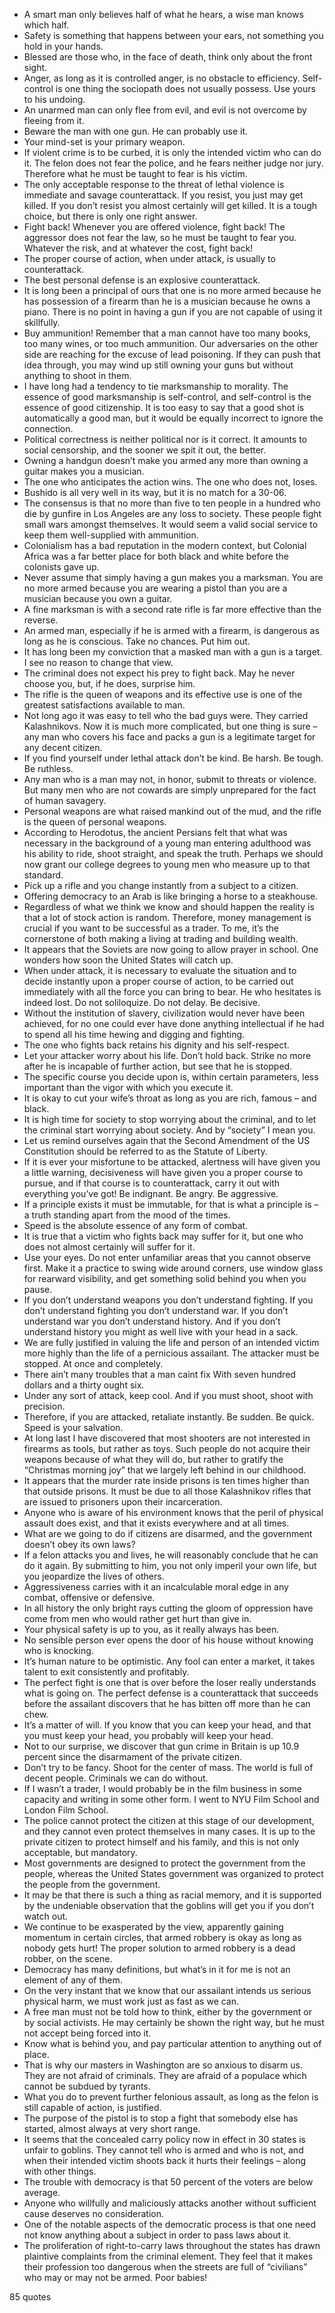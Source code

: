  - A smart man only believes half of what he hears, a wise man knows which half.
 - Safety is something that happens between your ears, not something you hold in your hands.
 - Blessed are those who, in the face of death, think only about the front sight.
 - Anger, as long as it is controlled anger, is no obstacle to efficiency. Self-control is one thing the sociopath does not usually possess. Use yours to his undoing.
 - An unarmed man can only flee from evil, and evil is not overcome by fleeing from it.
 - Beware the man with one gun. He can probably use it.
 - Your mind-set is your primary weapon.
 - If violent crime is to be curbed, it is only the intended victim who can do it. The felon does not fear the police, and he fears neither judge nor jury. Therefore what he must be taught to fear is his victim.
 - The only acceptable response to the threat of lethal violence is immediate and savage counterattack. If you resist, you just may get killed. If you don’t resist you almost certainly will get killed. It is a tough choice, but there is only one right answer.
 - Fight back! Whenever you are offered violence, fight back! The aggressor does not fear the law, so he must be taught to fear you. Whatever the risk, and at whatever the cost, fight back!
 - The proper course of action, when under attack, is usually to counterattack.
 - The best personal defense is an explosive counterattack.
 - It is long been a principal of ours that one is no more armed because he has possession of a firearm than he is a musician because he owns a piano. There is no point in having a gun if you are not capable of using it skillfully.
 - Buy ammunition! Remember that a man cannot have too many books, too many wines, or too much ammunition. Our adversaries on the other side are reaching for the excuse of lead poisoning. If they can push that idea through, you may wind up still owning your guns but without anything to shoot in them.
 - I have long had a tendency to tie marksmanship to morality. The essence of good marksmanship is self-control, and self-control is the essence of good citizenship. It is too easy to say that a good shot is automatically a good man, but it would be equally incorrect to ignore the connection.
 - Political correctness is neither political nor is it correct. It amounts to social censorship, and the sooner we spit it out, the better.
 - Owning a handgun doesn’t make you armed any more than owning a guitar makes you a musician.
 - The one who anticipates the action wins. The one who does not, loses.
 - Bushido is all very well in its way, but it is no match for a 30-06.
 - The consensus is that no more than five to ten people in a hundred who die by gunfire in Los Angeles are any loss to society. These people fight small wars amongst themselves. It would seem a valid social service to keep them well-supplied with ammunition.
 - Colonialism has a bad reputation in the modern context, but Colonial Africa was a far better place for both black and white before the colonists gave up.
 - Never assume that simply having a gun makes you a marksman. You are no more armed because you are wearing a pistol than you are a musician because you own a guitar.
 - A fine marksman is with a second rate rifle is far more effective than the reverse.
 - An armed man, especially if he is armed with a firearm, is dangerous as long as he is conscious. Take no chances. Put him out.
 - It has long been my conviction that a masked man with a gun is a target. I see no reason to change that view.
 - The criminal does not expect his prey to fight back. May he never choose you, but, if he does, surprise him.
 - The rifle is the queen of weapons and its effective use is one of the greatest satisfactions available to man.
 - Not long ago it was easy to tell who the bad guys were. They carried Kalashnikovs. Now it is much more complicated, but one thing is sure – any man who covers his face and packs a gun is a legitimate target for any decent citizen.
 - If you find yourself under lethal attack don’t be kind. Be harsh. Be tough. Be ruthless.
 - Any man who is a man may not, in honor, submit to threats or violence. But many men who are not cowards are simply unprepared for the fact of human savagery.
 - Personal weapons are what raised mankind out of the mud, and the rifle is the queen of personal weapons.
 - According to Herodotus, the ancient Persians felt that what was necessary in the background of a young man entering adulthood was his ability to ride, shoot straight, and speak the truth. Perhaps we should now grant our college degrees to young men who measure up to that standard.
 - Pick up a rifle and you change instantly from a subject to a citizen.
 - Offering democracy to an Arab is like bringing a horse to a steakhouse.
 - Regardless of what we think we know and should happen the reality is that a lot of stock action is random. Therefore, money management is crucial if you want to be successful as a trader. To me, it’s the cornerstone of both making a living at trading and building wealth.
 - It appears that the Soviets are now going to allow prayer in school. One wonders how soon the United States will catch up.
 - When under attack, it is necessary to evaluate the situation and to decide instantly upon a proper course of action, to be carried out immediately with all the force you can bring to bear. He who hesitates is indeed lost. Do not soliloquize. Do not delay. Be decisive.
 - Without the institution of slavery, civilization would never have been achieved, for no one could ever have done anything intellectual if he had to spend all his time hewing and digging and fighting.
 - The one who fights back retains his dignity and his self-respect.
 - Let your attacker worry about his life. Don’t hold back. Strike no more after he is incapable of further action, but see that he is stopped.
 - The specific course you decide upon is, within certain parameters, less important than the vigor with which you execute it.
 - It is okay to cut your wife’s throat as long as you are rich, famous – and black.
 - It is high time for society to stop worrying about the criminal, and to let the criminal start worrying about society. And by “society” I mean you.
 - Let us remind ourselves again that the Second Amendment of the US Constitution should be referred to as the Statute of Liberty.
 - If it is ever your misfortune to be attacked, alertness will have given you a little warning, decisiveness will have given you a proper course to pursue, and if that course is to counterattack, carry it out with everything you’ve got! Be indignant. Be angry. Be aggressive.
 - If a principle exists it must be immutable, for that is what a principle is – a truth standing apart from the mood of the times.
 - Speed is the absolute essence of any form of combat.
 - It is true that a victim who fights back may suffer for it, but one who does not almost certainly will suffer for it.
 - Use your eyes. Do not enter unfamiliar areas that you cannot observe first. Make it a practice to swing wide around corners, use window glass for rearward visibility, and get something solid behind you when you pause.
 - If you don’t understand weapons you don’t understand fighting. If you don’t understand fighting you don’t understand war. If you don’t understand war you don’t understand history. And if you don’t understand history you might as well live with your head in a sack.
 - We are fully justified in valuing the life and person of an intended victim more highly than the life of a pernicious assailant. The attacker must be stopped. At once and completely.
 - There ain’t many troubles that a man caint fix With seven hundred dollars and a thirty ought six.
 - Under any sort of attack, keep cool. And if you must shoot, shoot with precision.
 - Therefore, if you are attacked, retaliate instantly. Be sudden. Be quick. Speed is your salvation.
 - At long last I have discovered that most shooters are not interested in firearms as tools, but rather as toys. Such people do not acquire their weapons because of what they will do, but rather to gratify the “Christmas morning joy” that we largely left behind in our childhood.
 - It appears that the murder rate inside prisons is ten times higher than that outside prisons. It must be due to all those Kalashnikov rifles that are issued to prisoners upon their incarceration.
 - Anyone who is aware of his environment knows that the peril of physical assault does exist, and that it exists everywhere and at all times.
 - What are we going to do if citizens are disarmed, and the government doesn’t obey its own laws?
 - If a felon attacks you and lives, he will reasonably conclude that he can do it again. By submitting to him, you not only imperil your own life, but you jeopardize the lives of others.
 - Aggressiveness carries with it an incalculable moral edge in any combat, offensive or defensive.
 - In all history the only bright rays cutting the gloom of oppression have come from men who would rather get hurt than give in.
 - Your physical safety is up to you, as it really always has been.
 - No sensible person ever opens the door of his house without knowing who is knocking.
 - It’s human nature to be optimistic. Any fool can enter a market, it takes talent to exit consistently and profitably.
 - The perfect fight is one that is over before the loser really understands what is going on. The perfect defense is a counterattack that succeeds before the assailant discovers that he has bitten off more than he can chew.
 - It’s a matter of will. If you know that you can keep your head, and that you must keep your head, you probably will keep your head.
 - Not to our surprise, we discover that gun crime in Britain is up 10.9 percent since the disarmament of the private citizen.
 - Don’t try to be fancy. Shoot for the center of mass. The world is full of decent people. Criminals we can do without.
 - If I wasn’t a trader, I would probably be in the film business in some capacity and writing in some other form. I went to NYU Film School and London Film School.
 - The police cannot protect the citizen at this stage of our development, and they cannot even protect themselves in many cases. It is up to the private citizen to protect himself and his family, and this is not only acceptable, but mandatory.
 - Most governments are designed to protect the government from the people, whereas the United States government was organized to protect the people from the government.
 - It may be that there is such a thing as racial memory, and it is supported by the undeniable observation that the goblins will get you if you don’t watch out.
 - We continue to be exasperated by the view, apparently gaining momentum in certain circles, that armed robbery is okay as long as nobody gets hurt! The proper solution to armed robbery is a dead robber, on the scene.
 - Democracy has many definitions, but what’s in it for me is not an element of any of them.
 - On the very instant that we know that our assailant intends us serious physical harm, we must work just as fast as we can.
 - A free man must not be told how to think, either by the government or by social activists. He may certainly be shown the right way, but he must not accept being forced into it.
 - Know what is behind you, and pay particular attention to anything out of place.
 - That is why our masters in Washington are so anxious to disarm us. They are not afraid of criminals. They are afraid of a populace which cannot be subdued by tyrants.
 - What you do to prevent further felonious assault, as long as the felon is still capable of action, is justified.
 - The purpose of the pistol is to stop a fight that somebody else has started, almost always at very short range.
 - It seems that the concealed carry policy now in effect in 30 states is unfair to goblins. They cannot tell who is armed and who is not, and when their intended victim shoots back it hurts their feelings – along with other things.
 - The trouble with democracy is that 50 percent of the voters are below average.
 - Anyone who willfully and maliciously attacks another without sufficient cause deserves no consideration.
 - One of the notable aspects of the democratic process is that one need not know anything about a subject in order to pass laws about it.
 - The proliferation of right-to-carry laws throughout the states has drawn plaintive complaints from the criminal element. They feel that it makes their profession too dangerous when the streets are full of “civilians” who may or may not be armed. Poor babies!

85 quotes